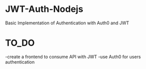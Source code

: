 # JWT-Auth-Nodejs
Basic Implementation of Authentication with Auth0 and JWT

# TO_DO 
-create a frontend to consume API with JWT
-use Auth0 for users authentication
